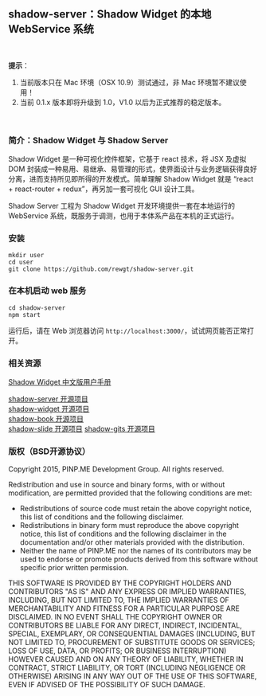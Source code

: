 shadow-server：Shadow Widget 的本地 WebService 系统
------------------------------

&nbsp;

**提示**：
1. 当前版本只在 Mac 环境（OSX 10.9）测试通过，非 Mac 环境暂不建议使用！
2. 当前 0.1.x 版本即将升级到 1.0，V1.0 以后为正式推荐的稳定版本。

&nbsp;

### 简介：Shadow Widget 与 Shadow Server

Shadow Widget 是一种可视化控件框架，它基于 react 技术，将 JSX 及虚拟 DOM 封装成一种易用、易继承、易管理的形式，使界面设计与业务逻辑获得良好分离，进而支持所见即所得的开发模式。简单理解 Shadow Widget 就是 “react + react-router + redux”，再另加一套可视化 GUI 设计工具。

Shadow Server 工程为 Shadow Widget 开发环境提供一套在本地运行的 WebService 系统，既服务于调测，也用于本体系产品在本机的正式运行。

### 安装

```
mkdir user
cd user
git clone https://github.com/rewgt/shadow-server.git
```

### 在本机启动 web 服务

```
cd shadow-server
npm start
```

运行后，请在 Web 浏览器访问 `http://localhost:3000/`，试试网页能否正常打开。

### 相关资源

<a target="_blank" href="https://rewgt.github.io/shadow-server/public/static/files/rewgt/doc/doc_zh/github_doc.html">Shadow Widget 中文版用户手册</a>

[shadow-server 开源项目](https://github.com/rewgt/shadow-server)   
[shadow-widget 开源项目](https://github.com/rewgt/shadow-widget)   
[shadow-book 开源项目](https://github.com/rewgt/shadow-book)   
[shadow-slide 开源项目](https://github.com/rewgt/shadow-slide)
[shadow-gits 开源项目](https://github.com/rewgt/shadow-gits)

### 版权（BSD开源协议）

Copyright 2015, PINP.ME Development Group. All rights reserved.

Redistribution and use in source and binary forms, with or without
modification, are permitted provided that the following conditions
are met:

  - Redistributions of source code must retain the above copyright
    notice, this list of conditions and the following disclaimer.
  - Redistributions in binary form must reproduce the above
    copyright notice, this list of conditions and the following
    disclaimer in the documentation and/or other materials provided
    with the distribution.
  - Neither the name of PINP.ME nor the names of its contributors 
    may be used to endorse or promote products derived from this 
    software without specific prior written permission.

THIS SOFTWARE IS PROVIDED BY THE COPYRIGHT HOLDERS AND CONTRIBUTORS
"AS IS" AND ANY EXPRESS OR IMPLIED WARRANTIES, INCLUDING, BUT NOT
LIMITED TO, THE IMPLIED WARRANTIES OF MERCHANTABILITY AND FITNESS FOR
A PARTICULAR PURPOSE ARE DISCLAIMED. IN NO EVENT SHALL THE COPYRIGHT
OWNER OR CONTRIBUTORS BE LIABLE FOR ANY DIRECT, INDIRECT, INCIDENTAL,
SPECIAL, EXEMPLARY, OR CONSEQUENTIAL DAMAGES (INCLUDING, BUT NOT
LIMITED TO, PROCUREMENT OF SUBSTITUTE GOODS OR SERVICES; LOSS OF USE,
DATA, OR PROFITS; OR BUSINESS INTERRUPTION) HOWEVER CAUSED AND ON ANY
THEORY OF LIABILITY, WHETHER IN CONTRACT, STRICT LIABILITY, OR TORT
(INCLUDING NEGLIGENCE OR OTHERWISE) ARISING IN ANY WAY OUT OF THE USE
OF THIS SOFTWARE, EVEN IF ADVISED OF THE POSSIBILITY OF SUCH DAMAGE.
